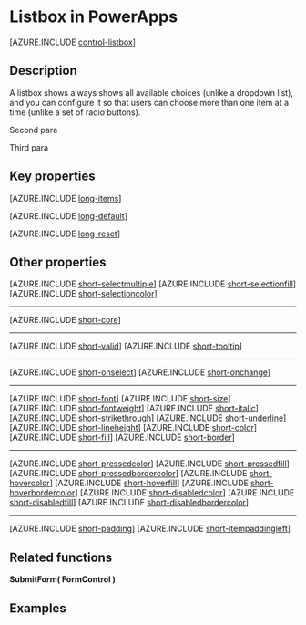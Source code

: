 <properties
    pageTitle="Listbox control: reference | Microsoft PowerApps"
    description="Information, including properties and examples, about the listbox control"
    services=""
    suite="powerapps"
    documentationCenter="na"
    authors="aftowen"
    manager="erikre"
    editor=""
    tags=""/>

<tags
   ms.service="powerapps"
   ms.devlang="na"
   ms.topic="article"
   ms.tgt_pltfrm="na"
   ms.workload="na"
   ms.date="02/12/2016"
   ms.author="anneta"/>

# Listbox in PowerApps #
[AZURE.INCLUDE [control-listbox](../../includes/control-listbox.md)]

## Description ##
A listbox shows always shows all available choices (unlike a dropdown list), and you can configure it so that users can choose more than one item at a time (unlike a set of radio buttons).

Second para

Third para

## Key properties ##
[AZURE.INCLUDE [long-items](../../includes/long-items.md)]

[AZURE.INCLUDE [long-default](../../includes/long-default.md)]

[AZURE.INCLUDE [long-reset](../../includes/long-reset.md)]

## Other properties ##
[AZURE.INCLUDE [short-selectmultiple](../../includes/short-selectmultiple.md)]
[AZURE.INCLUDE [short-selectionfill](../../includes/short-selectionfill.md)]
[AZURE.INCLUDE [short-selectioncolor](../../includes/short-selectioncolor.md)]

---

[AZURE.INCLUDE [short-core](../../includes/short-core.md)]

---

[AZURE.INCLUDE [short-valid](../../includes/short-valid.md)]
[AZURE.INCLUDE [short-tooltip](../../includes/short-tooltip.md)]

---

[AZURE.INCLUDE [short-onselect](../../includes/short-onselect.md)]
[AZURE.INCLUDE [short-onchange](../../includes/short-onchange.md)]

---

[AZURE.INCLUDE [short-font](../../includes/short-font.md)]
[AZURE.INCLUDE [short-size](../../includes/short-size.md)]
[AZURE.INCLUDE [short-fontweight](../../includes/short-fontweight.md)]
[AZURE.INCLUDE [short-italic](../../includes/short-italic.md)]
[AZURE.INCLUDE [short-strikethrough](../../includes/short-strikethrough.md)]
[AZURE.INCLUDE [short-underline](../../includes/short-underline.md)]
[AZURE.INCLUDE [short-lineheight](../../includes/short-lineheight.md)]
[AZURE.INCLUDE [short-color](../../includes/short-color.md)]
[AZURE.INCLUDE [short-fill](../../includes/short-fill.md)]
[AZURE.INCLUDE [short-border](../../includes/short-border.md)]

---

[AZURE.INCLUDE [short-pressedcolor](../../includes/short-pressedcolor.md)]
[AZURE.INCLUDE [short-pressedfill](../../includes/short-pressedfill.md)]
[AZURE.INCLUDE [short-pressedbordercolor](../../includes/short-pressedbordercolor.md)]
[AZURE.INCLUDE [short-hovercolor](../../includes/short-hovercolor.md)]
[AZURE.INCLUDE [short-hoverfill](../../includes/short-hoverfill.md)]
[AZURE.INCLUDE [short-hoverbordercolor](../../includes/short-hoverbordercolor.md)]
[AZURE.INCLUDE [short-disabledcolor](../../includes/short-disabledcolor.md)]
[AZURE.INCLUDE [short-disabledfill](../../includes/short-disabledfill.md)]
[AZURE.INCLUDE [short-disabledbordercolor](../../includes/short-disabledbordercolor.md)]

---

[AZURE.INCLUDE [short-padding](../../includes/short-padding.md)]
[AZURE.INCLUDE [short-itempaddingleft](../../includes/short-itempaddingleft.md)]

## Related functions ##

**SubmitForm( FormControl )**

## Examples ##
